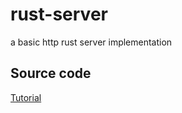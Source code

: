 # rust-server
a basic http rust server implementation

## Source code
[Tutorial](https://tylerharpool.com/rust/)
